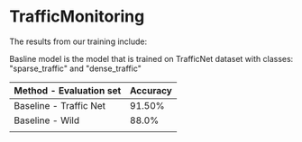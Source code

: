 # TrafficMonitoring

The results from our training include:

Basline model is the model that is trained on TrafficNet dataset with classes: "sparse_traffic" and "dense_traffic"


| Method - Evaluation set 	| Accuracy 	|
|-------------------------	|----------	|
| Baseline - Traffic Net  	| 91.50%   	|
| Baseline - Wild         	| 88.0%    	|
|                         	|          	|
